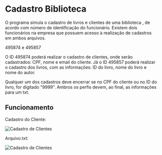 # Cadastro Biblioteca

O programa simula o cadastro de livros e clientes de uma biblioteca , de acordo com número de identificação do funcionário.
Existem dois funcionários na empresa que possuem acesso à realização de cadastros em ambos arquivos.

495874 e 495857

O ID 495874 poderá realizar o cadastro de clientes, onde serão cadastrados: CPF, nome e email do cliente.
Já o ID 495857 poderá realizar o cadastro dos livros, com as informações: ID do livro, nome do livro e nome do autor.

Qualquer um dos cadastros deve encerrar se no CPF do cliente ou no ID do livro, for digitado "9999".
Ambros os perfis devem, ao final, as informações para um txt.

## Funcionamento

Cadastro do Cliente:

![Cadastro de Clientes](https://user-images.githubusercontent.com/102261112/175441159-f5362906-ab69-443b-b1a9-6c888d01c8eb.gif)

Arquivo.txt:

![Cadastro de Clientes](https://user-images.githubusercontent.com/102261112/175441392-889a3b80-0266-4423-8ec0-5acbce92161b.JPG)


